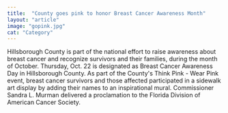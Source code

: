 ```yaml
---
title:  "County goes pink to honor Breast Cancer Awareness Month"
layout: "article"
image: "gopink.jpg"
cat: "Category"
---
```


Hillsborough County is part of the national effort to raise awareness about breast cancer and recognize survivors and their families, during the month of October. Thursday, Oct. 22 is designated as Breast Cancer Awareness Day in Hillsborough County. As part of the County's Think Pink - Wear Pink event, breast cancer survivors and those affected participated in a sidewalk art display by adding their names to an inspirational mural. Commissioner Sandra L. Murman delivered a proclamation to the Florida Division of American Cancer Society.
